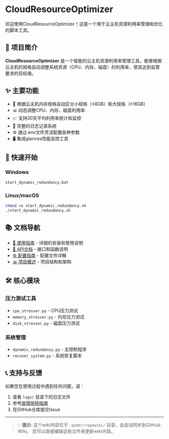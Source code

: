 # CloudResourceOptimizer

欢迎使用CloudResourceOptimizer！这是一个用于云主机资源利用率管理和优化的脚本工具。

## 🎯 项目简介

**CloudResourceOptimizer** 是一个智能的云主机资源利用率管理工具，能够根据云主机的规格自动调整系统资源（CPU、内存、磁盘）的利用率，使其达到监管要求的目标值。

## ✨ 主要功能

- 🔄 根据云主机内存规格自动区分小规格（≤8GB）和大规格（≥16GB）
- 📊 动态调整CPU、内存、磁盘利用率
- 📈 支持30天平均利用率统计和监控
- 📝 完整的日志记录系统
- ⚙️ 通过.env文件灵活配置各种参数
- 🖥️ 集成glances性能监控工具

## 🚀 快速开始

### Windows
```cmd
start_dynamic_redundancy.bat
```

### Linux/macOS
```bash
chmod +x start_dynamic_redundancy.sh
./start_dynamic_redundancy.sh
```

## 📚 文档导航

- [📖 使用指南](Usage-Guide) - 详细的安装和使用说明
- [🔧 API文档](API-Documentation) - 接口和函数说明
- [⚙️ 配置指南](Configuration-Guide) - 配置文件详解
- [📊 项目概述](Project-Overview) - 项目结构和架构

## 🛠️ 核心模块

### 压力测试工具
- `cpu_stresser.py` - CPU压力测试
- `memory_stresser.py` - 内存压力测试
- `disk_stresser.py` - 磁盘压力测试

### 系统管理
- `dynamic_redundancy.py` - 主控制程序
- `recover_system.py` - 系统恢复脚本

## 📞 支持与反馈

如果您在使用过程中遇到任何问题，请：

1. 查看 `logs/` 目录下的日志文件
2. 参考[故障排除指南](Usage-Guide#故障排除)
3. 在GitHub仓库提交Issue

---

> 💡 **提示**: 这个wiki内容位于 `.qoder/repowiki/` 目录，会自动同步到GitHub Wiki。
> 您可以直接编辑这些文件来更新wiki内容。